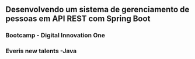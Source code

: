 <h2>Desenvolvendo um sistema de gerenciamento de pessoas em API REST com Spring Boot
<h3> Bootcamp - Digital Innovation One
<h3> Everis new talents -Java
